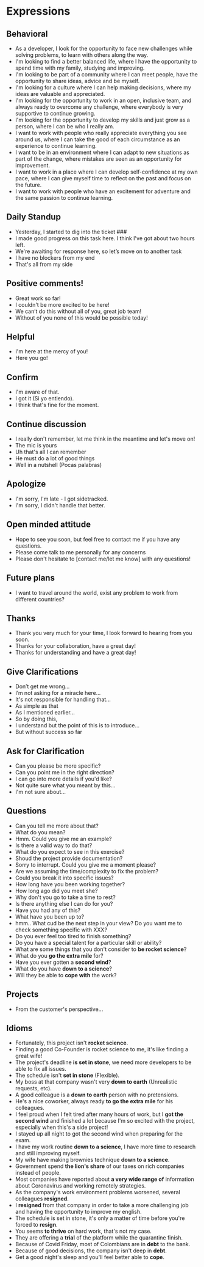 # Expressions

## Behavioral
- As a developer, I look for the opportunity to face new challenges while solving problems, to learn with others along the way.
- I'm looking to find a better balanced life, where I have the opportunity to spend time with my family, studying and improving.
- I'm looking to be part of a community where I can meet people, have the opportunity to share ideas, advice and be myself.
- I'm looking for a culture where I can help making decisions, where my ideas are valuable and appreciated.
- I'm looking for the opportunity to work in an open, inclusive team, and always ready to overcome any challenge, where everybody is very supportive to continue growing.
- I'm looking for the opportunity to develop my skills and just grow as a person, where I can be who I really am.
- I want to work with people who really appreciate everything you see around us, where I can take the good of each circumstance as an experience to continue learning.
- I want to be in an environment where I can adapt to new situations as part of the change, where mistakes are seen as an opportunity for improvement.
- I want to work in a place where I can develop self-confidence at my own pace, where I can give myself time to reflect on the past and focus on the future.
- I want to work with people who have an excitement for adventure and the same passion to continue learning.

## Daily Standup
- Yesterday, I started to dig into the ticket ###
- I made good progress on this task here. I think I've got about two hours left.
- We're awaiting for response here, so let’s move on to another task
- I have no blockers from my end
- That's all from my side

## Positive comments!
- Great work so far!
- I couldn't be more excited to be here!
- We can’t do this without all of you, great job team!
- Without of you none of this would be possible today!

## Helpful
- I'm here at the mercy of you!
- Here you go!

## Confirm
- I'm aware of that.
- I got it (Si yo entiendo).
- I think that's fine for the moment.

## Continue discussion
- I really don't remember, let me think in the meantime and let's move on!
- The mic is yours
- Uh that's all I can remember
- He must do a lot of good things
- Well in a nutshell (Pocas palabras)

## Apologize
- I'm sorry, I'm late - I got sidetracked.
- I'm sorry, I didn't handle that better.

## Open minded attitude
- Hope to see you soon, but feel free to contact me if you have any questions.
- Please come talk to me personally for any concerns
- Please don't hesitate to [contact me/let me know] with any questions!

## Future plans
- I want to travel around the world, exist any problem to work from different countries?

## Thanks
- Thank you very much for your time, I look forward to hearing from you soon.
- Thanks for your collaboration, have a great day!
- Thanks for understanding and have a great day!

## Give Clarifications
- Don’t get me wrong...
- I’m not asking for a miracle here...
- It's not responsible for handling that...
- As simple as that
- As I mentioned earlier...
- So by doing this,
- I understand but the point of this is to introduce...
- But without success so far

## Ask for Clarification
- Can you please be more specific?
- Can you point me in the right direction?
- I can go into more details if you'd like?
- Not quite sure what you meant by this...
- I'm not sure about...

## Questions

- Can you tell me more about that?
- What do you mean?
- Hmm. Could you give me an example?
- Is there a valid way to do that?
- What do you expect to see in this exercise?
- Shoud the project provide documentation?
- Sorry to interrupt. Could you give me a moment please?
- Are we assuming the time/complexity to fix the problem?
- Could you break it into specific issues?
- How long have you been working together?
- How long ago did you meet she?
- Why don't you go to take a time to rest?
- Is there anything else I can do for you?
- Have you had any of this?
- What have you been up to?
- hmm.. What cud be the next step in your view? Do you want me to check something specific with XXX?
- Do you ever feel too tired to finish something?
- Do you have a special talent for a particular skill or ability?
- What are some things that you don't consider to **be rocket science**?
- What do you **go the extra mile** for?
- Have you ever gotten a **second wind**?
- What do you have **down to a science**?
- Will they be able to **cope with** the work?

## Projects

- From the customer's perspective...

## Idioms
- Fortunately, this project isn't **rocket science**.
- Finding a good Co-Founder is rocket science to me, it's like finding a great wife!
- The project's deadline **is set in stone**, we need more developers to be able to fix all issues.
- The schedule isn't **set in stone** (Flexible).
- My boss at that company wasn't very **down to earth** (Unrealistic requests, etc).
- A good colleague is a **down to earth** person with no pretensions.
- He's a nice coworker, always ready **to go the extra mile** for his colleagues.
- I feel proud when I felt tired after many hours of work, but I **got the second wind** and finished a lot because I'm so excited with the project, especially when this's a side project!
- I stayed up all night to got the second wind when preparing for the exam.
- I have my work routine **down to a science**, I have more time to research and still improving myself.
- My wife have making brownies technique **down to a science**.
- Government spend **the lion's share** of our taxes on rich companies instead of people.
- Most companies have reported about **a very wide range of** information about Coronavirus and working remotely strategies.
- As the company's work environment problems worsened, several colleagues **resigned**.
- I **resigned** from that company in order to take a more challenging job and having the opportunity to improve my english.
- The schedule is set in stone, it's only a matter of time before you're forced to **resign**.
- You seems **to thrive** on hard work, that's not my case.
- They are offering a **trial** of the platform while the quarantine finish.
- Because of Covid Friday, most of Colombians are in **debt** to the bank.
- Because of good decisions, the company isn't deep in **debt**.
- Get a good night's sleep and you'll feel better able to **cope**.

